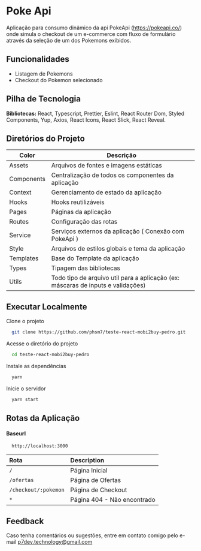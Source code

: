 
# Poke Api

Aplicação para consumo dinâmico da api PokeApi (https://pokeapi.co/) onde simula o checkout de um e-commerce com fluxo de formulário através da seleção de um dos Pokemons exibidos.


## Funcionalidades

- Listagem de Pokemons
- Checkout do Pokemon selecionado



## Pilha de Tecnologia

**Bibliotecas:** React, Typescript, Prettier, Eslint, React Router Dom, Styled Components, Yup, Axios, React Icons, React Slick, React Reveal.


## Diretórios do Projeto

| Color             | Descrição                                                                |
| ----------------- | ------------------------------------------------------------------ |
| Assets | Arquivos de fontes e imagens estáticas |
| Components | Centralização de todos os componentes da aplicação |
| Context | Gerenciamento de estado da aplicação |
| Hooks | Hooks reutilizáveis |
| Pages | Páginas da aplicação |
| Routes | Configuração das rotas |
| Service | Serviços externos da aplicação ( Conexão com PokeApi ) |
| Style | Arquivos de estilos globais e tema da aplicação |
| Templates | Base do Template da aplicação |
| Types | Tipagem das bibliotecas |
| Utils | Todo tipo de arquivo util para a aplicação (ex: máscaras de inputs e validações) |


## Executar Localmente

Clone o projeto

```bash
  git clone https://github.com/phsm7/teste-react-mobi2buy-pedro.git
```

Acesse o diretório do projeto

```bash
  cd teste-react-mobi2buy-pedro
```

Instale as dependências

```bash
  yarn
```

Inicie o servidor

```bash
  yarn start
```


## Rotas da Aplicação

#### Baseurl

```http
  http://localhost:3000
```

| Rota| Description                |
| :-------- | :------------------------- |
| `/` | Página Inicial |
| `/ofertas` | Página de Ofertas |
| `/checkout/:pokemon` | Página de Checkout |
| `*` | Página 404 - Não encontrado |


## Feedback

Caso tenha comentários ou sugestões, entre em contato comigo pelo e-mail p7dev.technology@gmail.com

